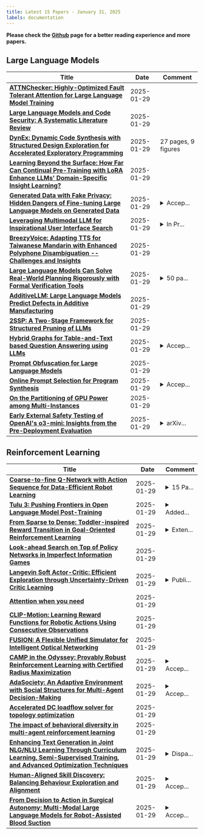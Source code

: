 ```yaml
---
title: Latest 15 Papers - January 31, 2025
labels: documentation
---
```

**Please check the [Github](https://github.com/zezhishao/MTS_Daily_ArXiv) page for a better reading experience and more papers.**

## Large Language Models
| **Title** | **Date** | **Comment** |
| --- | --- | --- |
| **[ATTNChecker: Highly-Optimized Fault Tolerant Attention for Large Language Model Training](http://arxiv.org/abs/2410.11720v3)** | 2025-01-29 |  |
| **[Large Language Models and Code Security: A Systematic Literature Review](http://arxiv.org/abs/2412.15004v2)** | 2025-01-29 |  |
| **[DynEx: Dynamic Code Synthesis with Structured Design Exploration for Accelerated Exploratory Programming](http://arxiv.org/abs/2410.00400v2)** | 2025-01-29 | 27 pages, 9 figures |
| **[Learning Beyond the Surface: How Far Can Continual Pre-Training with LoRA Enhance LLMs' Domain-Specific Insight Learning?](http://arxiv.org/abs/2501.17840v1)** | 2025-01-29 |  |
| **[Generated Data with Fake Privacy: Hidden Dangers of Fine-tuning Large Language Models on Generated Data](http://arxiv.org/abs/2409.11423v2)** | 2025-01-29 | <details><summary>Accep...</summary><p>Accepted at 34th USENIX Security Symposium, 2025</p></details> |
| **[Leveraging Multimodal LLM for Inspirational User Interface Search](http://arxiv.org/abs/2501.17799v1)** | 2025-01-29 | <details><summary>In Pr...</summary><p>In Proceedings of the SIGCHI Conference on Human Factors in Computing Systems (CHI '25)</p></details> |
| **[BreezyVoice: Adapting TTS for Taiwanese Mandarin with Enhanced Polyphone Disambiguation -- Challenges and Insights](http://arxiv.org/abs/2501.17790v1)** | 2025-01-29 |  |
| **[Large Language Models Can Solve Real-World Planning Rigorously with Formal Verification Tools](http://arxiv.org/abs/2404.11891v3)** | 2025-01-29 | <details><summary>50 pa...</summary><p>50 pages, 6 figures, 8 tables</p></details> |
| **[AdditiveLLM: Large Language Models Predict Defects in Additive Manufacturing](http://arxiv.org/abs/2501.17784v1)** | 2025-01-29 |  |
| **[2SSP: A Two-Stage Framework for Structured Pruning of LLMs](http://arxiv.org/abs/2501.17771v1)** | 2025-01-29 |  |
| **[Hybrid Graphs for Table-and-Text based Question Answering using LLMs](http://arxiv.org/abs/2501.17767v1)** | 2025-01-29 | <details><summary>Accep...</summary><p>Accepted at NAACL 2025 Main Track</p></details> |
| **[Prompt Obfuscation for Large Language Models](http://arxiv.org/abs/2409.11026v3)** | 2025-01-29 |  |
| **[Online Prompt Selection for Program Synthesis](http://arxiv.org/abs/2501.05247v2)** | 2025-01-29 | <details><summary>Accep...</summary><p>Accepted at the 39th AAAI Conference on Artificial Intelligence (AAAI-25) Main Track</p></details> |
| **[On the Partitioning of GPU Power among Multi-Instances](http://arxiv.org/abs/2501.17752v1)** | 2025-01-29 |  |
| **[Early External Safety Testing of OpenAI's o3-mini: Insights from the Pre-Deployment Evaluation](http://arxiv.org/abs/2501.17749v1)** | 2025-01-29 | <details><summary>arXiv...</summary><p>arXiv admin note: text overlap with arXiv:2501.17132</p></details> |

## Reinforcement Learning
| **Title** | **Date** | **Comment** |
| --- | --- | --- |
| **[Coarse-to-fine Q-Network with Action Sequence for Data-Efficient Robot Learning](http://arxiv.org/abs/2411.12155v2)** | 2025-01-29 | <details><summary>15 Pa...</summary><p>15 Pages. Website: https://younggyo.me/cqn-as/</p></details> |
| **[Tulu 3: Pushing Frontiers in Open Language Model Post-Training](http://arxiv.org/abs/2411.15124v3)** | 2025-01-29 | <details><summary>Added...</summary><p>Added Tulu 3 405B results and additional analyses</p></details> |
| **[From Sparse to Dense: Toddler-inspired Reward Transition in Goal-Oriented Reinforcement Learning](http://arxiv.org/abs/2501.17842v1)** | 2025-01-29 | <details><summary>Exten...</summary><p>Extended version of AAAI 2024 paper: Unveiling the Significance of Toddler-Inspired Reward Transition in Goal-Oriented Reinforcement Learning. This manuscript is currently being prepared for journal submission</p></details> |
| **[Look-ahead Search on Top of Policy Networks in Imperfect Information Games](http://arxiv.org/abs/2312.15220v3)** | 2025-01-29 |  |
| **[Langevin Soft Actor-Critic: Efficient Exploration through Uncertainty-Driven Critic Learning](http://arxiv.org/abs/2501.17827v1)** | 2025-01-29 | <details><summary>Publi...</summary><p>Published in The Thirteenth International Conference on Learning Representations (ICLR) 2025. The first two authors contributed equally</p></details> |
| **[Attention when you need](http://arxiv.org/abs/2501.07440v2)** | 2025-01-29 |  |
| **[CLIP-Motion: Learning Reward Functions for Robotic Actions Using Consecutive Observations](http://arxiv.org/abs/2311.03485v2)** | 2025-01-29 |  |
| **[FUSION: A Flexible Unified Simulator for Intelligent Optical Networking](http://arxiv.org/abs/2410.13999v2)** | 2025-01-29 |  |
| **[CAMP in the Odyssey: Provably Robust Reinforcement Learning with Certified Radius Maximization](http://arxiv.org/abs/2501.17667v1)** | 2025-01-29 | <details><summary>Accep...</summary><p>Accepted to USENIX Security Symposium 2025, Seattle, WA, USA. Source code is available at Github (https://github.com/NeuralSec/camp-robust-rl) and Zenodo (https://zenodo.org/records/14729675)</p></details> |
| **[AdaSociety: An Adaptive Environment with Social Structures for Multi-Agent Decision-Making](http://arxiv.org/abs/2411.03865v5)** | 2025-01-29 | <details><summary>Accep...</summary><p>Accepted at NeurIPS D&B 2024</p></details> |
| **[Accelerated DC loadflow solver for topology optimization](http://arxiv.org/abs/2501.17529v1)** | 2025-01-29 |  |
| **[The impact of behavioral diversity in multi-agent reinforcement learning](http://arxiv.org/abs/2412.16244v2)** | 2025-01-29 |  |
| **[Enhancing Text Generation in Joint NLG/NLU Learning Through Curriculum Learning, Semi-Supervised Training, and Advanced Optimization Techniques](http://arxiv.org/abs/2410.13498v2)** | 2025-01-29 | <details><summary>Dispa...</summary><p>Disparities in fundamental understandings about the article between the authors</p></details> |
| **[Human-Aligned Skill Discovery: Balancing Behaviour Exploration and Alignment](http://arxiv.org/abs/2501.17431v1)** | 2025-01-29 | <details><summary>Accep...</summary><p>Accepted at the 24th International Conference on Autonomous Agents and Multiagent Systems (AAMAS 2025)</p></details> |
| **[From Decision to Action in Surgical Autonomy: Multi-Modal Large Language Models for Robot-Assisted Blood Suction](http://arxiv.org/abs/2408.07806v2)** | 2025-01-29 | <details><summary>Accep...</summary><p>Accepted for Publication in IEEE Robotics and Automation Letters, 2025</p></details> |

